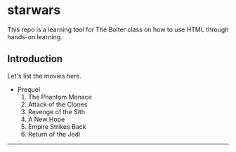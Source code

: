 # starwars
This repo is a learning tool for The Bolter class on how to use HTML through hands-on learning.

## Introduction
Let's list the movies here.

* Prequel
  1. The Phantom Menace
  2. Attack of the Clones
  3. Revenge of the Sith
  4. A New Hope
  5. Empire Strikes Back
  6. Return of the Jedi

***
